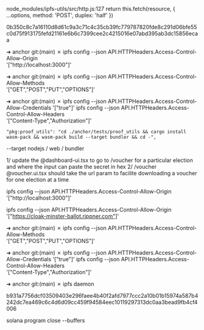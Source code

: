node_modules/ipfs-utils/src/http.js:127
    return this.fetch(resource, { ...options, method: 'POST', duplex: 'half' })

0b350c8c7a16110d8d61c9a3c71c4c35cb39fc779787820fde8c291d06bfe55c0d75f913175fefd21161e6b6c7399cee2c4215016e07abd395ab3dc15856ecaa

➜  anchor git:(main) ✗ ipfs config --json API.HTTPHeaders.Access-Control-Allow-Origin \
  '["http://localhost:3000"]'

➜  anchor git:(main) ✗ ipfs config --json API.HTTPHeaders.Access-Control-Allow-Methods \
  '["GET","POST","PUT","OPTIONS"]'

➜  anchor git:(main) ✗ ipfs config --json API.HTTPHeaders.Access-Control-Allow-Credentials '["true"]'
ipfs config --json API.HTTPHeaders.Access-Control-Allow-Headers \
  '["Content-Type","Authorization"]'


    "pkg:proof_utils": "cd ./anchor/tests/proof_utils && cargo install wasm-pack && wasm-pack build --target bundler && cd -",

--target nodejs / web / bundler

1/ update the @dashboard-ui.tsx to go to /voucher for a particular election and where the input can paste the secret in hex
2/ /voucher @voucher.ui.tsx should take the url param to facilite downloading a voucher for one election at a time

ipfs config --json API.HTTPHeaders.Access-Control-Allow-Origin \
  '["http://localhost:3000"]'


ipfs config --json API.HTTPHeaders.Access-Control-Allow-Origin \
  '["https://cloak-minster-ballot.rippner.com"]'


➜  anchor git:(main) ✗ ipfs config --json API.HTTPHeaders.Access-Control-Allow-Methods \
  '["GET","POST","PUT","OPTIONS"]'

➜  anchor git:(main) ✗ ipfs config --json API.HTTPHeaders.Access-Control-Allow-Credentials '["true"]'
ipfs config --json API.HTTPHeaders.Access-Control-Allow-Headers \
  '["Content-Type","Authorization"]'

➜  anchor git:(main) ✗ ipfs daemon


b931a7756dcf03509403e296faee4b40f2afd7977ccc2a10b01b15974a587b4242dc7ea469c6c4d6d09cc459f94584eec10119297313dc0aa3bead9fb4cf4006

solana program close --buffers
